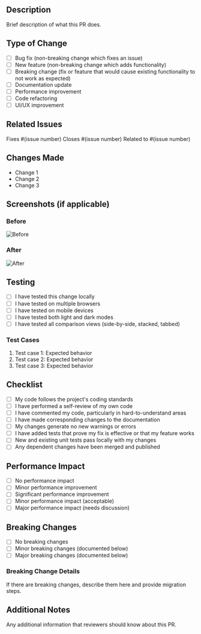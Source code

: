 ## Description

Brief description of what this PR does.

## Type of Change

- [ ] Bug fix (non-breaking change which fixes an issue)
- [ ] New feature (non-breaking change which adds functionality)
- [ ] Breaking change (fix or feature that would cause existing functionality to not work as expected)
- [ ] Documentation update
- [ ] Performance improvement
- [ ] Code refactoring
- [ ] UI/UX improvement

## Related Issues

Fixes #(issue number)
Closes #(issue number)
Related to #(issue number)

## Changes Made

- Change 1
- Change 2
- Change 3

## Screenshots (if applicable)

### Before
![Before](url)

### After
![After](url)

## Testing

- [ ] I have tested this change locally
- [ ] I have tested on multiple browsers
- [ ] I have tested on mobile devices
- [ ] I have tested both light and dark modes
- [ ] I have tested all comparison views (side-by-side, stacked, tabbed)

### Test Cases

1. Test case 1: Expected behavior
2. Test case 2: Expected behavior
3. Test case 3: Expected behavior

## Checklist

- [ ] My code follows the project's coding standards
- [ ] I have performed a self-review of my own code
- [ ] I have commented my code, particularly in hard-to-understand areas
- [ ] I have made corresponding changes to the documentation
- [ ] My changes generate no new warnings or errors
- [ ] I have added tests that prove my fix is effective or that my feature works
- [ ] New and existing unit tests pass locally with my changes
- [ ] Any dependent changes have been merged and published

## Performance Impact

- [ ] No performance impact
- [ ] Minor performance improvement
- [ ] Significant performance improvement
- [ ] Minor performance impact (acceptable)
- [ ] Major performance impact (needs discussion)

## Breaking Changes

- [ ] No breaking changes
- [ ] Minor breaking changes (documented below)
- [ ] Major breaking changes (documented below)

### Breaking Change Details

If there are breaking changes, describe them here and provide migration steps.

## Additional Notes

Any additional information that reviewers should know about this PR.